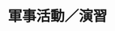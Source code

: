 ---
title: '軍事活動／演習'
pictures: '["https://raw.githubusercontent.com/chyushya/cms-content/main/content/resources/images/1648676169547-3648-2056-%E6%B5%B7%E5%B7%A1%E7%BD%B2.%20%E6%B5%B7%E5%AE%89%E5%85%AD%E8%99%9F%E6%BC%94%E7%BF%92.JPG","https://raw.githubusercontent.com/chyushya/cms-content/main/content/resources/images/1648676169721-5161-2568-%E7%A9%BA%E8%BB%8D%E6%8E%A5%E6%A9%9F%E5%85%B8%E7%A6%AE.jpg","https://raw.githubusercontent.com/chyushya/cms-content/main/content/resources/images/1648676169502-799-531-%E6%9C%AA%E5%91%BD%E5%90%8D-3.jpg"]'
---